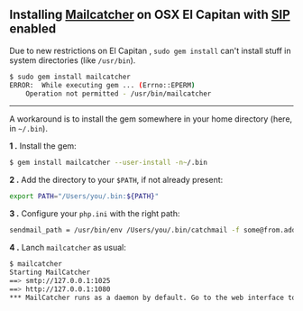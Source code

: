 ## Installing [Mailcatcher](http://mailcatcher.me) on OSX El Capitan with [SIP](https://en.wikipedia.org/wiki/System_Integrity_Protection) enabled

Due to new restrictions on El Capitan , `sudo gem install` can't install stuff in system directories (like `/usr/bin`).

```bash
$ sudo gem install mailcatcher
ERROR:  While executing gem ... (Errno::EPERM)
    Operation not permitted - /usr/bin/mailcatcher
```

---

A workaround is to install the gem somewhere in your home directory (here, in `~/.bin`).

**1 .** Install the gem:

```bash
$ gem install mailcatcher --user-install -n~/.bin
```

**2 .** Add the directory to your `$PATH`, if not already present:

```bash
export PATH="/Users/you/.bin:${PATH}"
```

**3 .** Configure your `php.ini` with the right path:

```bash
sendmail_path = /usr/bin/env /Users/you/.bin/catchmail -f some@from.address
```

**4 .** Lanch `mailcatcher` as usual:

```bash
$ mailcatcher
Starting MailCatcher
==> smtp://127.0.0.1:1025
==> http://127.0.0.1:1080
*** MailCatcher runs as a daemon by default. Go to the web interface to quit.
```
